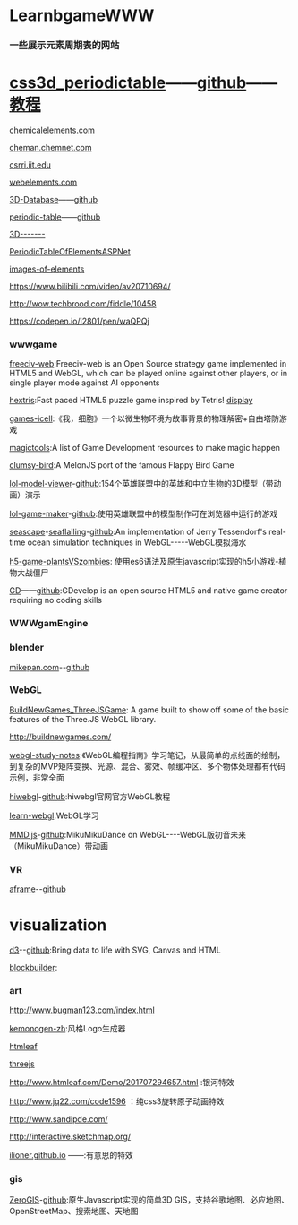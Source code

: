 # LearnbgameWWW

### 一些展示元素周期表的网站

# [css3d_periodictable](https://threejs.org/examples/#css3d_periodictable)——[github](https://github.com/mrdoob/three.js/blob/master/examples/css3d_periodictable.html)——[教程](http://signxin.com/post/threejs-css3d)

[chemicalelements.com](http://www.chemicalelements.com/)

[cheman.chemnet.com](http://cheman.chemnet.com/elements/)

[csrri.iit.edu](http://www.csrri.iit.edu/periodic-table.html)

[webelements.com](https://www.webelements.com/)

[3D-Database](https://royalzxl.github.io/3D-Database/)——[github](https://github.com/Royalzxl/3D-Database)

[periodic-table](http://bingur.github.io/periodic-table/)——[github](https://github.com/bingur/periodic-table)

[3D-------](https://github.com/Jsonper/3D-------)

[PeriodicTableOfElementsASPNet](https://github.com/CuteLeon/PeriodicTableOfElementsASPNet)

[images-of-elements](http://images-of-elements.com/)

https://www.bilibili.com/video/av20710694/

http://wow.techbrood.com/fiddle/10458

https://codepen.io/i2801/pen/waQPQj


### wwwgame

[freeciv-web](https://github.com/freeciv/freeciv-web):Freeciv-web is an Open Source strategy game implemented in HTML5 and WebGL, which can be played online against other players, or in single player mode against AI opponents

[hextris](https://github.com/Hextris/hextris):Fast paced HTML5 puzzle game inspired by Tetris!  [display](http://www.hextris.io/)

[games-icell](https://github.com/JeCat/games-icell):《我，细胞》一个以微生物环境为故事背景的物理解密+自由塔防游戏

[magictools](https://github.com/ellisonleao/magictools):A list of Game Development resources to make magic happen

[clumsy-bird](https://github.com/ellisonleao/clumsy-bird):A MelonJS port of the famous Flappy Bird Game

[lol-model-viewer](https://tengge1.github.io/lol-model-viewer/LOLModelViewer/LOLModelViewer/index.html)-[github](https://github.com/tengge1/lol-model-viewer):154个英雄联盟中的英雄和中立生物的3D模型（带动画）演示

[lol-game-maker](https://tengge1.github.io/lol-game-maker/demo.html)-[github](https://github.com/tengge1/lol-game-maker):使用英雄联盟中的模型制作可在浏览器中运行的游戏

[seascape](http://blog.melindalu.com/2015-06-14-seascape.html)-[seaflailing](http://blog.melindalu.com/media/2015-06-14-seaflailing/)-[github](https://github.com/melindalu/seascape):An implementation of Jerry Tessendorf's real-time ocean simulation techniques in WebGL-----WebGL模拟海水

[h5-game-plantsVSzombies](https://github.com/yangyunhe369/h5-game-plantsVSzombies): 使用es6语法及原生javascript实现的h5小游戏-植物大战僵尸 

[GD](http://www.compilgames.net/)——[github](https://github.com/4ian/GD):GDevelop is an open source HTML5 and native game creator requiring no coding skills

### WWWgamEngine



### blender

[mikepan.com](http://mikepan.com/)--[github](https://github.com/mikepan/mikepan.github.io)


### WebGL

[BuildNewGames_ThreeJSGame](https://github.com/nklsrh/BuildNewGames_ThreeJSGame): A game built to show off some of the basic features of the Three.JS WebGL library. 

http://buildnewgames.com/

[webgl-study-notes](https://github.com/tengge1/webgl-study-notes):《WebGL编程指南》学习笔记，从最简单的点线面的绘制，到复杂的MVP矩阵变换、光源、混合、雾效、帧缓冲区、多个物体处理都有代码示例，非常全面

[hiwebgl](http://www.hiwebgl.com/)-[github](https://github.com/tengge1/hiwebgl):hiwebgl官网官方WebGL教程

[learn-webgl](https://github.com/tengge1/learn-webgl):WebGL学习

[MMD.js](https://tengge1.github.io/MMD.js/)-[github](https://github.com/edvakf/MMD.js):MikuMikuDance on WebGL----WebGL版初音未来（MikuMikuDance）带动画


### VR

[aframe](https://aframe.io/)--[github](https://github.com/aframevr/aframe)

# visualization

[d3](https://d3js.org/)--[github](https://github.com/d3/d3):Bring data to life with SVG, Canvas and HTML

[blockbuilder](http://blockbuilder.org/search):
### art

http://www.bugman123.com/index.html

[kemonogen-zh](https://github.com/Yanstory/kemonogen-zh):风格Logo生成器

[htmleaf](http://www.htmleaf.com/)

[threejs](https://threejs.org/)

http://www.htmleaf.com/Demo/201707294657.html :银河特效


http://www.jq22.com/code1596 ：纯css3旋转原子动画特效

http://www.sandipde.com/

http://interactive.sketchmap.org/

[ilioner.github.io](http://ilioner.github.io/) ——[](https://github.com/ilioner/ilioner.github.io):有意思的特效

### gis

[ZeroGIS](https://tengge1.github.io/ZeroGIS/)-[github](https://github.com/tengge1/ZeroGIS):原生Javascript实现的简单3D GIS，支持谷歌地图、必应地图、OpenStreetMap、搜索地图、天地图



